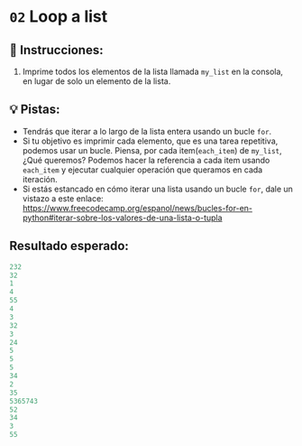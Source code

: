 # `02` Loop a list

## 📝 Instrucciones:

1. Imprime todos los elementos de la lista llamada `my_list` en la consola, en lugar de solo un elemento de la lista.

## 💡 Pistas:
+ Tendrás que iterar a lo largo de la lista entera usando un bucle `for`.
+ Si tu objetivo es imprimir cada elemento, que es una tarea repetitiva, podemos usar un bucle. Piensa, por cada item(`each_item`) de `my_list`, ¿Qué queremos? Podemos hacer la referencia a cada item usando `each_item` y ejecutar cualquier operación que queramos en cada iteración.
+ Si estás estancado en cómo iterar una lista usando un bucle `for`, dale un vistazo a este enlace: https://www.freecodecamp.org/espanol/news/bucles-for-en-python#iterar-sobre-los-valores-de-una-lista-o-tupla

## Resultado esperado:

```py
232
32
1
4
55
4
3
32
3
24
5
5
5
34
2
35
5365743
52
34
3
55
```
